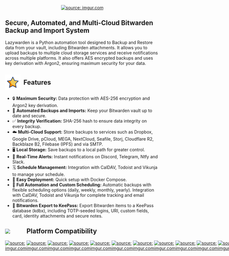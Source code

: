 <div align="center">
  <a href="https://imgur.com/k4VWmn7">
    <img src="https://i.imgur.com/k4VWmn7.png" title="source: imgur.com" width="350" />
  </a>
</div>

## Secure, Automated, and Multi-Cloud Bitwarden Backup and Import System

Lazywarden is a Python automation tool designed to Backup and Restore data from your vault, including Bitwarden attachments. It allows you to upload backups to multiple cloud storage services and receive notifications across multiple platforms. It also offers AES encrypted backups and uses key derivation with Argon2, ensuring maximum security for your data.

## <span style="display: flex; align-items: center;"><img src="https://raw.githubusercontent.com/querylab/svg/main/start.gif" width="50" style="vertical-align: middle; margin-right: 10px;"> Features</span>

- 🔒 **Maximum Security:** Data protection with AES-256 encryption and Argon2 key derivation.
- 🔄 **Automated Backups and Imports:** Keep your Bitwarden vault up to date and secure.
- ✅ **Integrity Verification:** SHA-256 hash to ensure data integrity on every backup.
- ☁️ **Multi-Cloud Support:** Store backups to services such as Dropbox, Google Drive, pCloud, MEGA, NextCloud, Seafile, Storj, Cloudflare R2, Backblaze B2, Filebase (IPFS) and via SMTP.
- 🖥️ **Local Storage:** Save backups to a local path for greater control.
- 🔔 **Real-Time Alerts:** Instant notifications on Discord, Telegram, Ntfy and Slack.
- 🗓️ **Schedule Management:** Integration with CalDAV, Todoist and Vikunja to manage your schedule.
- 🐳 **Easy Deployment:** Quick setup with Docker Compose.
- 🤖 **Full Automation and Custom Scheduling:** Automatic backups with flexible scheduling options (daily, weekly, monthly, yearly). Integration with CalDAV, Todoist and Vikunja for complete tracking and email notifications.
- 🔑 **Bitwarden Export to KeePass:** Export Bitwarden items to a KeePass database (kdbx), including TOTP-seeded logins, URI, custom fields, card, identity attachments and secure notes.

## <span style="display: inline-flex; align-items: center;"><img src="https://media.tenor.com/-AyTtMgs2mMAAAAi/nyan-cat-nyan.gif" width="60" style="vertical-align: middle; margin-right: 10px;"> Platform Compatibility</span>

<div style="display: flex; justify-content: space-around;">
    <a href="https://imgur.com/Xz2k5O8"><img src="https://i.imgur.com/Xz2k5O8.png" title="source: imgur.com" width="30"/></a>
    <a href="https://imgur.com/9oZa9uU"><img src="https://imgur.com/9oZa9uU.png" title="source: imgur.com" width="30"/></a>
    <a href="https://imgur.com/jWZzbvl"><img src="https://imgur.com/jWZzbvl.png" title="source: imgur.com" width="30"/></a>
    <a href="https://imgur.com/O0PZyxN"><img src="https://i.imgur.com/O0PZyxN.png" title="source: imgur.com" width="30"/></a>
    <a href="https://imgur.com/59ktW6q"><img src="https://imgur.com/59ktW6q.png" title="source: imgur.com" width="30"/></a>
    <a href="https://imgur.com/aa100eH"><img src="https://i.imgur.com/aa100eH.png" title="source: imgur.com" width="30"/></a>
    <a href="https://imgur.com/Grlq9aN"><img src="https://i.imgur.com/Grlq9aN.png" title="source: imgur.com" width="30"/></a>
    <a href="https://imgur.com/UYGpfR8"><img src="https://i.imgur.com/UYGpfR8.png" title="source: imgur.com" width="30"/></a>
    <a href="https://imgur.com/SVshyRn"><img src="https://imgur.com/SVshyRn.png" title="source: imgur.com" width="30"/></a>
    <a href="https://imgur.com/G37MsuK"><img src="https://i.imgur.com/G37MsuK.png" title="source: imgur.com" width="30"/></a>
    <a href="https://imgur.com/XpWPF0w"><img src="https://i.imgur.com/XpWPF0w.png" title="source: imgur.com" width="30"/></a>
    <a href="https://imgur.com/YMGE85n"><img src="https://i.imgur.com/YMGE85n.png" title="source: imgur.com" width="30"/></a>
    <a href="https://imgur.com/w9PULK5"><img src="https://i.imgur.com/w9PULK5.png" title="source: imgur.com" width="30"/></a>
    <a href="https://imgur.com/hjuaEcF"><img src="https://i.imgur.com/hjuaEcF.png" title="source: imgur.com" width="30"/></a>
    <a href="https://imgur.com/BhI5DBR"><img src="https://imgur.com/BhI5DBR.png" title="source: imgur.com" width="30"/></a>
    <a href="https://imgur.com/krgaizW"><img src="https://imgur.com/krgaizW.png" title="source: imgur.com" width="30"/></a>
    <a href="https://imgur.com/hRwMM9n"><img src="https://imgur.com/hRwMM9n.png" title="source: imgur.com" width="30"/></a>
    <a href="https://imgur.com/zdTnwat"><img src="https://imgur.com/zdTnwat.png" title="source: imgur.com" width="30"/></a>
    <a href="https://imgur.com/i1hBmAD"><img src="https://imgur.com/i1hBmAD.png" title="source: imgur.com" width="30"/></a>
    <a href="https://imgur.com/DTXNqTW"><img src="https://imgur.com/DTXNqTW.png" title="source: imgur.com" width="30"/></a>

## <span style="display: inline-flex; align-items: center;"><img src="https://user-images.githubusercontent.com/74038190/212257472-08e52665-c503-4bd9-aa20-f5a4dae769b5.gif" width="36" style="vertical-align: middle; margin-right: 10px;"> Demo Backup</span>

<img src="https://raw.githubusercontent.com/querylab/svg/main/lazy-oficial.gif" />

<img src="https://raw.githubusercontent.com/querylab/svg/main/lazy-video.gif" />

## <span style="display: inline-flex; align-items: center;"> <img src="https://raw.githubusercontent.com/querylab/svg/main/server2.gif" width="50" style="vertical-align: middle; margin-right: 10px;"> <img src="https://raw.githubusercontent.com/querylab/svg/main/process2.gif" width="50" style="vertical-align: middle; margin-right: 15px;"> System Requirements </span>

- **Operating System**: Compatible with major Linux distributions

  - ✅ Ubuntu
  - ✅ Debian

## <span style="display: inline-flex; align-items: center;"><img src="https://github.com/Anmol-Baranwal/Cool-GIFs-For-GitHub/assets/74038190/2c0eef4b-7b75-42bd-9722-4bea97a2d532" width="60" style="vertical-align: middle; margin-right: 15px;">Installation</span>

### Clone the repository

```BASH
   git clone https://github.com/querylab/lazywarden.git
   cd lazywarden
```

### Configure Environment Variables & Bitwarden Secrets Manager

- Create a `.env` file based on the on this `.env.sample` example file and fill in the necessary variables.

```BASH
#---------------------------------------------------------------------------------------
# These are the 6 variables that are mandatory requirements for Bitwarden Secret Manager
BW_URL=f22bba66-e55d-1111-9a93-abf0dfad069e
BW_USERNAME=5eb0f2bb-1111-4e42-94f8-9333fda803cf
BW_PASSWORD=ba4dc990-1111-4d18-ae6b-0b899d513759
ENCRYPTION_PASSWORD=103c803c-1111-40d4-8578-8b3134c6e93e
ZIP_PASSWORD=2f9fb3a2-96a3-1111-990d-5d6399153e11
ZIP_ATTACHMENT_PASSWORD=b2abc553-1111-4b49-9172-1a94f9072715

#---------------------------------------------------------------------------------------

# TOTP Seed for Aegis,Authy,Ente,GoogleAuth (Optional)
BW_TOTP_SECRET=

# pCloud Credentials (Optional)
PCLOUD_USERNAME=
PCLOUD_PASSWORD=

# Mega Credentials (Optional)
MEGA_EMAIL=
MEGA_PASSWORD=

# Dropbox Credentials (Optional)
DROPBOX_ACCESS_TOKEN=
DROPBOX_REFRESH_TOKEN=
DROPBOX_APP_KEY=
DROPBOX_APP_SECRET=

# Todoist Credentials (Optional)
TODOIST_TOKEN=

# CalDAV Credentials (Optional)
CALDAV_URL=
CALDAV_USERNAME=
CALDAV_PASSWORD=

# Nextcloud Credentials (Optional)
NEXTCLOUD_URL=
NEXTCLOUD_USERNAME=
NEXTCLOUD_PASSWORD=

# Seafile Credentials (Optional)
SEAFILE_SERVER_URL=
SEAFILE_USERNAME=
SEAFILE_PASSWORD=

# Filebase Credentials (Optional)
FILEBASE_ACCESS_KEY=
FILEBASE_SECRET_KEY=

# KeePass Password (Optional)
KEEPASS_PASSWORD=

# Storj Credentials (Optional)
STORJ_ACCESS_KEY=
STORJ_SECRET_KEY=
STORJ_ENDPOINT=

# R2 Credentials (Optional)
R2_ACCESS_KEY_ID=
R2_SECRET_ACCESS_KEY=
R2_ENDPOINT_URL=

# Vikunja Credentials (Optional)
VIKUNJA_API_TOKEN=
VIKUNJA_URL=

# Backblaze B2 Credentials (Optional)
B2_APP_KEY_ID=
B2_APP_KEY=

# Google Drive Settings
GOOGLE_OAUTH_FILE=/root/lazywarden/config/google-oauth.json
GOOGLE_FOLDER_ID=

# Backup Settings
BACKUP_DIR=/root/lazywarden/backup-drive/
CRON_SCHEDULE="0 0 23 * *"
TIMEZONE=America/New_York
TIMESTAMP=2024_10_31_13_03_29


# API URLs for Bitwarden
API_URL=https://vault.bitwarden.com/api
IDENTITY_URL=https://vault.bitwarden.com/identity

# Organization ID
ORGANIZATION_ID=

# Access Token for Bitwarden Authentication
ACCESS_TOKEN=

# Notifications and Alerts (Optional)
TELEGRAM_TOKEN=
TELEGRAM_CHAT_ID=
DISCORD_WEBHOOK_URL=
SLACK_WEBHOOK_URL=
NTFY_URL=

# SMTP Configuration for Email Notifications (Optional)
SMTP_SERVER=mail.smtp2go.com
SMTP_PORT=8025
SMTP_USERNAME=
SMTP_PASSWORD=
EMAIL_RECIPIENT=
SENDER_EMAIL=
```

### <img src="https://raw.githubusercontent.com/querylab/svg/main/ubuntu.gif" width="20" style="vertical-align: middle;"> Ubuntu Configuration

- Run the script to install all system dependencies and requirements

```BASH
cd lazywarden/scripts
chmod +x setup-ubuntu-env.sh
./setup-ubuntu-env.sh
```

- Run this script to automatically install Docker & Docker-Compose:

```BASH
chmod +x docker-ubuntu.sh
./docker-ubuntu.sh
```

- First, ensure you are in the root directory of the project `lazywarden/`:

```BASH
cd ..
source venv/bin/activate
```

- Now Install Bitwarden CLI using the `bitwarden-cli-install.py` script, which will install all CLI dependencies:

```PYTHON
python3 scripts/bitwarden-cli-install.py
```

- Change the system timezone using the following command. Replace `Region/City` with the desired timezone (e.g., `America/New_York`):

```BASH
timedatectl set-timezone Region/City
```

- For example, to set the timezone to `America/New_York`, you would run:

```BASH
timedatectl set-timezone America/New_York
```

- Run the Lazywarden program. Navigate to the `app/` folder and execute `main.py`:

```PYTHON
cd app
python3 main.py
```

- In Ubuntu, if you encounter an error when running `main.py`, it may be related to missing or outdated libraries. To fix this, I recommend running the following command to install all the necessary dependencies:

```PYTHON
 pip install -r requirements.txt
```

---

### <img src="https://raw.githubusercontent.com/querylab/svg/main/debian.png" width="20" style="vertical-align: middle;"> Debian Configuration

- Run the script to install all system dependencies and requirements:

```BASH
cd lazywarden/scripts
chmod +x setup-debian-env.sh
./setup-debian-env.sh
```

- Run this script to automatically install Docker & Docker-Compose:

```BASH
chmod +x docker-debian.sh
./docker-debian.sh
```

- First, ensure you are in the root directory of the project `lazywarden/`:

```BASH
cd ..
source venv/bin/activate
```

- Install Bitwarden CLI using the `bitwarden-cli-install.py` script, which will install all CLI dependencies:

```PYTHON
python3 scripts/bitwarden-cli-install.py
```

- Change the system timezone using the following command. Replace `Region/City` with the desired timezone (e.g., `America/New_York`):

```BASH
timedatectl set-timezone Region/City
```

- For example, to set the timezone to `America/New_York`, you would run:

```BASH
timedatectl set-timezone America/New_York
```

- Run the Lazywarden program. Navigate to the `app/` folder and execute `main.py`:

```PYTHON
cd app
python3 main.py
```

- In Debian, if you encounter an error when running `main.py`, it may be related to missing or outdated libraries. To fix this, I recommend running the following command to install all the necessary dependencies:

```PYTHON
 pip install -r requirements.txt
```

### <img src="https://raw.githubusercontent.com/querylab/svg/main/tree2.gif" width="30" style="vertical-align: middle;">Tree Structure

```PYTHON

lazywarden/
├── app/                           # This directory to contain the main application code
│   ├── backup.py                  # Backup functions
│   ├── bitwarden_client.py        # Client to interact with Bitwarden
│   ├── config.py                  # General application configurations
│   ├── imports.py                 # Handles common imports
│   ├── main.py                    # Main entry point of the application
│   ├── notifications.py           # Handles notifications
│   ├── secrets_manager.py         # Manages secrets
│   ├── import_to_bitwarden.py     # Import your bitwarden vault
│   ├── import_to_keepass.py       # Create kdbx database
│   ├── schedule_backup.py         # For create Schedule Backup
├── config/                        # Directory for configuration files
│   ├── google-oauth.json # Configuration for Google Drive
├── scripts/                       # Directory for installation and setup scripts
│   ├── bitwarden-cli-install.py   # Script to install the Bitwarden CLI
│   ├── docker-debian.sh           # Setup script for Debian with Docker
│   ├── docker-ubuntu.sh           # Setup script for Ubuntu with Docker
│   ├── setup-debian-env.sh        # Environment setup for Debian
│   ├── setup-ubuntu-env.sh        # Environment setup for Ubuntu
│   ├── alldecrypt-zip.py          # Decrypt all zip files
│   ├── json-only-decrypt.py       # Decrypt only json files (optional)
├── backup-drive/
│   ├── (This is where the generated backups will be stored local)
├── .env                           # File for environment variables
├── Dockerfile                     # Docker configuration file to create an application image
├── docker-compose.yml             # Docker Compose Configuration
├── entrypoint.sh                  # Entrypoint script for Docker
└── requirements.txt               # File that lists the project Python dependencies


```

### <img src="https://raw.githubusercontent.com/querylab/svg/main/whale1.gif" width="30" style="vertical-align: middle;"> Docker Compose

The Docker container will run the `main.py` script every 24 hours to back up Bitwarden and upload it to the configured cloud services. Notifications will be sent to the specified services in case of success or failure. You can modify the backup frequency according to your needs, such as monthly, daily, or hourly.

```YAML
services:
  lazywarden:
    container_name: lazywarden
    hostname: lazywarden
    image: ch3ngyz/lazywarden:latest
    env_file:
      - .env
    environment:
      UNLOCK_VAULT: "true"
    volumes:
      - /root/lazywarden/config:/root/lazywarden/config
      - /root/lazywarden/backup-drive:/root/lazywarden/backup-drive/
      - /root/lazywarden/.env:/app/.env
    restart: unless-stopped
```

#### Run Docker Compose

- Run the Docker container

```DOCKER
docker compose up -d
```

#### Dockerfile

- The `Dockerfile` sets up the environment, installs dependencies, and copies necessary files into the container.

#### docker-compose.yml

- The `docker-compose.yml` file defines the lazywarden service and sets up environment variables and volumes for persistent storage.

### <img src="https://raw.githubusercontent.com/querylab/svg/main/alert1.gif" width="30" style="vertical-align: middle;"><img src="https://raw.githubusercontent.com/querylab/svg/main/cloud1.gif" width="30" style="vertical-align: middle;"><img src="https://raw.githubusercontent.com/querylab/svg/main/process2.gif" width="30" style="vertical-align: middle;"> Security Recommendation: Run in Local Environment

- For security, run this project only in a local environment within your personal network. This significantly reduces the risk of exposure to external attacks, ensuring that sensitive data and credentials remain protected within a controlled environment.

### 📢 Warning

##### **Important Note**

- Large attachments in your Bitwarden account (e.g., MP4 videos, MP3 files, high-resolution photos) may cause the backup process to take longer. Uploading these larger backups to cloud services will also be slower. Local storage and importing data are much faster in comparison.
- A high number of attachments can significantly extend the total backup time. Upload errors may occur when sending files to Dropbox, Google Drive, pCloud, MEGA, Seafile, Nextcloud, Storj, Cloudflare R2, Backblaze B2, or Filebase. If an error occurs, retrying the backup often resolves the issue.
- Configuring the Bitwarden Secret Manager is required for the program to function correctly. Even if you don't have an account, you must set a random variable to ensure proper operation.
- This program is compatible with both self-hosted Bitwarden and Vaultwarden instances.
- Import functionality for Vaultwarden and self-hosted Bitwarden is not yet implemented in the Bitwarden API.
- CalDAV calendar integration has only been tested with the following providers: [Baikal](https://github.com/sabre-io/Baikal), [Fruux](https://fruux.com), [Memotoo](https://www.memotoo.com), [Posteo](https://posteo.de), and [SOGo](https://www.sogo.nu/).
- Rotate the secrets stored in Bitwarden Secret Manager regularly for enhanced security.
- If you switch Bitwarden Accounts, make sure to run the `bw logout` command before logging into a new account.
- I run the program using the root user.

### <span style="display: inline-flex; align-items: center;"> <img src="https://user-images.githubusercontent.com/74038190/216122069-5b8169d7-1d8e-4a13-b245-a8e4176c99f8.png" width="30" style="vertical-align: middle; margin-right: 10px;"> Motivations </span>

- I created Lazywarden to Automate Bitwarden Backups without manual effort or exposing sensitive data. After struggling with complex tools, I leveraged Bitwarden Secret Manager to securely manage secrets. Lazywarden automates backups and uploads them to multiple cloud services (Google Drive, Dropbox, pCloud, MEGA, Seafile, Nextcloud, Filebase, Storj, Cloudflare R2, Backblaze B2), and integrates with Telegram, Discord, Ntfy, Slack, Todoist, Vikunja, and CalDAV for notifications and tracking. Its standout feature is the ability to restore encrypted backups back into Bitwarden, making backup management simple, secure, and efficient.

- If you like this project, please consider giving it a ⭐

<div align="center">
  <a href="https://imgur.com/k4VWmn7">
    <img src="https://user-images.githubusercontent.com/74038190/216644507-4f06ea29-bf55-4356-aac0-d42751461a9d.gif" title="source: imgur.com" width="150" />
  </a>
</div>

# Google Drive OAuth 2.0 Setup Guide

## 1️⃣ Create a Google Cloud Project

1. Go to [Google Cloud Console](https://console.cloud.google.com/).
2. Click the **Project** dropdown at the top → **[New Project](https://console.cloud.google.com/projectcreate)**.
3. Enter a **Project Name**, e.g. `lazywarden`.
4. Optionally select a **Billing Account** and **Location**.
5. Click **Create**.
6. Wait until the project is created and select it.

## 2️⃣ Enable Google Drive API

1. Navigate to [Google Drive API](https://console.cloud.google.com/apis/library/drive.googleapis.com).
2. Click **Enable**.

## 3️⃣ Add Test Users

1. Go to [OAuth Consent Screen](https://console.cloud.google.com/auth/overview) → [Audience](https://console.cloud.google.com/auth/audience) → Test Users
2. Click **Add Users**.
3. Input your Google account email address.
4. Save.

## 4️⃣ Create an OAuth Client ID

1. Navigate to [Credentials](https://console.cloud.google.com/apis/credentials).
2. Click **Create Credentials → OAuth Client ID**.
   - Application type: **Web application**.
   - Name: choose any name.
   - Authorized redirect URIs: add `https://developers.google.com/oauthplayground`.
3. Click **Create**.
4. Copy and save your **`client_id`** and **`client_secret`**.

## 5️⃣ Use OAuth Playground

1. Open [OAuth Playground](https://developers.google.com/oauthplayground/).
2. Click ⚙️ settings (top-right).
   - Check **Use your own OAuth credentials**.
   - Paste your `client_id` and `client_secret`.
   - Close settings.
3. In Step 1, enter the scope: `https://www.googleapis.com/auth/drive`.
4. Click **Authorize APIs**.
   - Log in with your Google account and click **Continue**.
5. In Step 2, click **Exchange authorization code for tokens**.
   - Copy the **`refresh_token`**.

## 6️⃣ Manually Create `google-drive-oauth-token.json`

Create a file named `google-drive-oauth-token.json` with the following content:

```json
{
  "client_id": "<client_id>",
  "client_secret": "<client_secret>",
  "refresh_token": "<refresh_token>",
  "token_uri": "https://oauth2.googleapis.com/token",
  "scopes": ["https://www.googleapis.com/auth/drive"]
}
```

## 7️⃣ Create Google Drive Folder and Copy Folder ID

1. Go to [Google Drive](https://drive.google.com/drive/my-drive).
2. Create a new folder and name it `Lazywarden-Backup`.
3. Copy the part of the URL after `folders/` as `folder_id`.

---

## 8️⃣ Save JSON Path and Folder ID to `.env`

1. Make sure you have the `google-drive-oauth-token.json` file generated in the previous steps.
2. Open (or create) the `.env` file.
3. Locate the following lines (or add them if they don't exist) and replace the placeholders with your own paths/IDs:

```
# Google Drive Settings
GOOGLE_OAUTH_FILE=/path/to/google-drive-oauth-token.json
GOOGLE_FOLDER_ID=<folder_id>
```

---

## 7️⃣ Common Errors

| Error                 | Cause                                                                     | Fix                               |
| --------------------- | ------------------------------------------------------------------------- | --------------------------------- |
| redirect_uri_mismatch | `https://developers.google.com/oauthplayground` not added in OAuth client | Add it to redirect URIs           |
| access_denied         | Account not added as **test user**                                        | Add user in OAuth consent screen  |
| invalid_grant         | Refresh token expired/revoked                                             | Generate a new one via Playground |

# Use the Modified Container for Google Drive OAuth

This image supports **amd64** and **arm64** architectures,  
and adds **Google OAuth 2.0** support.

```bash
ch3ngyz/lazywarden:latest
```

or

```bash
ghcr.io/ch3ngyz/lazywarden:latest
```

